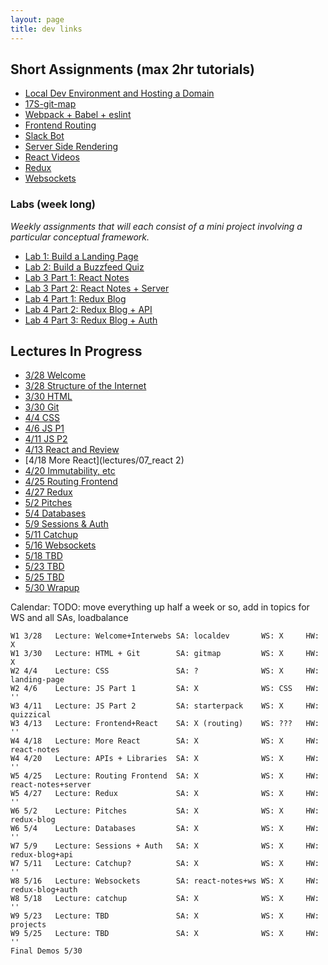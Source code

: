 ```yaml
---
layout: page
title: dev links
---
```



## Short Assignments (max 2hr tutorials)
  * [Local Dev Environment and Hosting a Domain](assignments/sa/localdev)
  * [17S-git-map](assignments/sa/git-map)
  * [Webpack + Babel + eslint](assignments/sa/starterpack)
  * [Frontend Routing](assignments/sa/routing)
  * [Slack Bot](assignments/sa/slack-bot)
  * [Server Side Rendering](assignments/sa/server-side)
  * [React Videos](assignments/sa/react-videos/)
  * [Redux](assignments/sa/redux)
  * [Websockets](assignments/sa/websockets)


### Labs (week long)
*Weekly assignments that will each consist of a mini project involving a particular conceptual framework.*

  * [Lab 1: Build a Landing Page](assignments/lab/landing-page)
  * [Lab 2: Build a Buzzfeed Quiz](assignments/lab/quizzical)
  * [Lab 3 Part 1: React Notes](assignments/lab/react-notes)
  * [Lab 3 Part 2: React Notes + Server](assignments/lab/react-notes+server)
  * [Lab 4 Part 1: Redux Blog](assignments/lab/redux-blog)
  * [Lab 4 Part 2: Redux Blog + API](assignments/lab/redux-blog+server)
  * [Lab 4 Part 3: Redux Blog + Auth](assignments/lab/redux-blog+auth)


## Lectures In Progress

  * [3/28 Welcome](lectures/00_welcome/)
  * [3/28 Structure of the Internet](lectures/01_interwebs/)
  * [3/30 HTML](lectures/02_html/)
  * [3/30 Git](lectures/02_git/)
  * [4/4 CSS](lectures/03_css/)
  * [4/6 JS P1](lectures/04_js1)
  * [4/11 JS P2](lectures/05_js2)
  * [4/13 React and Review](lectures/06_react1)
  * [4/18 More React](lectures/07_react  2)
  * [4/20 Immutability, etc](lectures/08_immutable)
  * [4/25 Routing Frontend](lectures/09_routing)
  * [4/27 Redux](lectures/10_redux)
  * [5/2 Pitches](lectures/11_pitches)
  * [5/4 Databases](lectures/12_intro_to_databases)
  * [5/9 Sessions & Auth](lectures/13_sessions_auth)
  * [5/11 Catchup](lectures/14_catchup)
  * [5/16 Websockets](lectures/15_websockets)
  * [5/18 TBD]()
  * [5/23 TBD]()
  * [5/25 TBD]()
  * [5/30 Wrapup](lectures/16_wrapup)


Calendar:
TODO: move everything up half a week or so, add in topics for WS and all SAs, loadbalance

```
W1 3/28   Lecture: Welcome+Interwebs SA: localdev       WS: X     HW: X
W1 3/30   Lecture: HTML + Git        SA: gitmap         WS: X     HW: X
W2 4/4    Lecture: CSS               SA: ?              WS: X     HW: landing-page
W2 4/6    Lecture: JS Part 1         SA: X              WS: CSS   HW: ''
W3 4/11   Lecture: JS Part 2         SA: starterpack    WS: X     HW: quizzical
W3 4/13   Lecture: Frontend+React    SA: X (routing)    WS: ???   HW: ''
W4 4/18   Lecture: More React        SA: X              WS: X     HW: react-notes
W4 4/20   Lecture: APIs + Libraries  SA: X              WS: X     HW: ''
W5 4/25   Lecture: Routing Frontend  SA: X              WS: X     HW: react-notes+server
W5 4/27   Lecture: Redux             SA: X              WS: X     HW: ''
W6 5/2    Lecture: Pitches           SA: X              WS: X     HW: redux-blog
W6 5/4    Lecture: Databases         SA: X              WS: X     HW: ''
W7 5/9    Lecture: Sessions + Auth   SA: X              WS: X     HW: redux-blog+api
W7 5/11   Lecture: Catchup?          SA: X              WS: X     HW: ''
W8 5/16   Lecture: Websockets        SA: react-notes+ws WS: X     HW: redux-blog+auth
W8 5/18   Lecture: catchup           SA: X              WS: X     HW: ''
W9 5/23   Lecture: TBD               SA: X              WS: X     HW: projects
W9 5/25   Lecture: TBD               SA: X              WS: X     HW: ''
Final Demos 5/30
```
